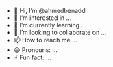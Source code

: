 - 👋 Hi, I’m @ahmedbenadd
- 👀 I’m interested in ...
- 🌱 I’m currently learning ...
- 💞️ I’m looking to collaborate on ...
- 📫 How to reach me ...
- 😄 Pronouns: ...
- ⚡ Fun fact: ...

<!---
ahmedbenadd/ahmedbenadd is a ✨ special ✨ repository because its `README.md` (this file) appears on your GitHub profile.
You can click the Preview link to take a look at your changes.
--->
